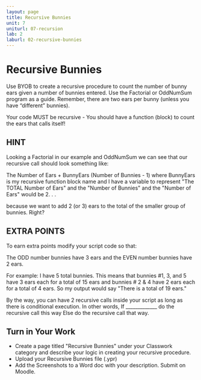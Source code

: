 ```yaml
---
layout: page
title: Recursive Bunnies
unit: 7
uniturl: 07-recursion
lab: 2
laburl: 02-recursive-bunnies
---
```



Recursive Bunnies
=================
Use BYOB to create a recursive procedure to count the number of bunny ears given a number of bunnies entered. Use the Factorial or OddNumSum program as a guide. Remember, there are two ears per bunny (unless you have “different” bunnies).

Your code MUST be recursive - You should have a function (block) to count the ears that calls itself!


HINT
----
Looking a Factorial in our example and OddNumSum we can see that our recursive call should look something like:

The Number of Ears + BunnyEars (Number of Bunnies - 1)  where BunnyEars is my recursive function block name and I have a variable to represent "The TOTAL Number of Ears" and the "Number of Bunnies" and the "Number of Ears" would be 2. . .

because we want to add 2 (or 3) ears to the total of the smaller group of bunnies. Right?


EXTRA POINTS
------------
To earn extra points modify your script code so that:

The ODD number bunnies have 3 ears and the EVEN number bunnies have 2 ears.

For example: I have 5 total bunnies. This means that bunnies #1, 3, and 5 have 3 ears each for a total of 15 ears and bunnies # 2 & 4 have 2 ears each for a total of 4 ears. So my output would say "There is a total of 19 ears."

By the way, you can have 2 recursive calls inside your script as long as there is conditional execution. In other words, If _____________ do the recursive call this way Else do the recursive call that way.


Turn in Your Work
-----------------
 * Create a page titled "Recursive Bunnies" under your Classwork category and describe your logic in creating your recursive procedure.
 * Upload your Recursive Bunnies file (.ypr)
 * Add the Screenshots to a Word doc with your description. Submit on Moodle.

